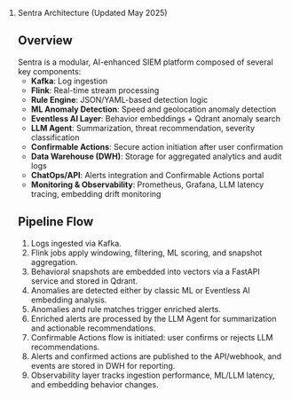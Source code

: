 1. Sentra Architecture (Updated May 2025)
   ## Overview
   Sentra is a modular, AI-enhanced SIEM platform composed of several key components:
    - **Kafka**: Log ingestion
    - **Flink**: Real-time stream processing
    - **Rule Engine**: JSON/YAML-based detection logic
    - **ML Anomaly Detection**: Speed and geolocation anomaly detection
    - **Eventless AI Layer**: Behavior embeddings + Qdrant anomaly search
    - **LLM Agent**: Summarization, threat recommendation, severity classification
    - **Confirmable Actions**: Secure action initiation after user confirmation
    - **Data Warehouse (DWH)**: Storage for aggregated analytics and audit logs
    - **ChatOps/API**: Alerts integration and Confirmable Actions portal
    - **Monitoring & Observability**: Prometheus, Grafana, LLM latency tracing, embedding drift monitoring
   ## Pipeline Flow
    1. Logs ingested via Kafka.
    2. Flink jobs apply windowing, filtering, ML scoring, and snapshot aggregation.
    3. Behavioral snapshots are embedded into vectors via a FastAPI service and stored in Qdrant.
    4. Anomalies are detected either by classic ML or Eventless AI embedding analysis.
    5. Anomalies and rule matches trigger enriched alerts.
    6. Enriched alerts are processed by the LLM Agent for summarization and actionable recommendations.
    7. Confirmable Actions flow is initiated: user confirms or rejects LLM recommendations.
    8. Alerts and confirmed actions are published to the API/webhook, and events are stored in DWH for reporting.
    9. Observability layer tracks ingestion performance, ML/LLM latency, and embedding behavior changes.

